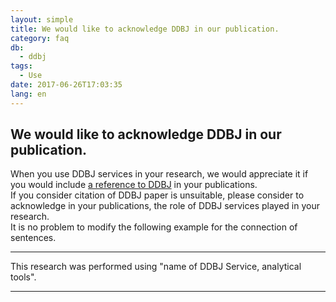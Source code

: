 ```yaml
---
layout: simple
title: We would like to acknowledge DDBJ in our publication.
category: faq
db:
  - ddbj
tags: 
  - Use
date: 2017-06-26T17:03:35
lang: en
---
```


## We would like to acknowledge DDBJ in our publication.

<p>When you use DDBJ services in your research, we would appreciate it if you would include <a href="/faq/en/ddbj-cited-article-e.html">a reference to DDBJ</a> in your publications. <br>If you consider citation of DDBJ paper is unsuitable, please consider to acknowledge in your publications, the role of DDBJ services played in your research. <br>It is no problem to modify the following example for the connection of sentences. </p>
<hr>
<p>This research was performed using "name of DDBJ Service, analytical tools".</p>
<hr>